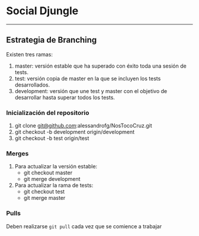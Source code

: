 # Social Djungle
* * *
## Estrategia de Branching
Existen tres ramas:
1. master: versión estable que ha superado con éxito toda una sesión de tests.
2. test: versión copia de master en la que se incluyen los tests desarrollados.
3. development: versión que une test y master con el objetivo de desarrollar hasta superar todos los tests.

### Inicialización del repositorio
1. git clone git@github.com:alessandrofg/NosTocoCruz.git
2. git checkout -b development origin/development
3. git checkout -b test origin/test

### Merges
1. Para actualizar la versión estable:
	* git checkout master
	* git merge development
2. Para actualizar la rama de tests:
	* git checkout test
	* git merge master

### Pulls
Deben realizarse `git pull` cada vez que se comience a trabajar



